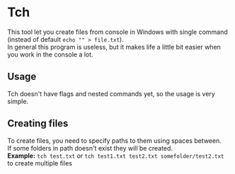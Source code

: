 # Tch
This tool let you create files from console in Windows with single command (instead of default `echo "" > file.txt`). <br>
In general this program is useless, but it makes life a little bit easier when you work in the console a lot.

## Usage
Tch doesn't have flags and nested commands yet, so the usage is very simple. <br>

## Creating files
To create files, you need to specify paths to them using spaces between. <br>
If some folders in path doesn't exist they will be created. <br>
<strong>Example:</strong> `tch test.txt` or `tch test1.txt test2.txt somefolder/test2.txt` to create multiple files